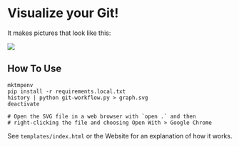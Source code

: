Visualize your Git!
===================

It makes pictures that look like this:

![](http://i.imgur.com/ezMmOXv.png)


How To Use
-------------------

```
mktmpenv
pip install -r requirements.local.txt
history | python git-workflow.py > graph.svg
deactivate

# Open the SVG file in a web browser with `open .` and then
# right-clicking the file and choosing Open With > Google Chrome
```

See ``templates/index.html`` or the Website for an explanation of how it works.
